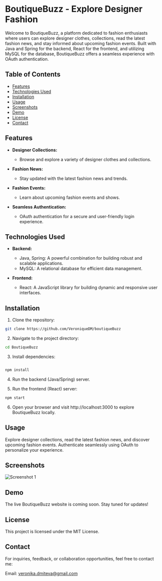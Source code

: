 # BoutiqueBuzz - Explore Designer Fashion

Welcome to BoutiqueBuzz, a platform dedicated to fashion enthusiasts where users can explore designer clothes, collections, read the latest fashion news, and stay informed about upcoming fashion events. Built with Java and Spring for the backend, React for the frontend, and utilizing MySQL for the database, BoutiqueBuzz offers a seamless experience with OAuth authentication.

## Table of Contents

- [Features](#features)
- [Technologies Used](#technologies-used)
- [Installation](#installation)
- [Usage](#usage)
- [Screenshots](#screenshots)
- [Demo](#demo)
- [License](#license)
- [Contact](#contact)

## Features

- **Designer Collections:**
    - Browse and explore a variety of designer clothes and collections.

- **Fashion News:**
    - Stay updated with the latest fashion news and trends.

- **Fashion Events:**
    - Learn about upcoming fashion events and shows.

- **Seamless Authentication:**
    - OAuth authentication for a secure and user-friendly login experience.

## Technologies Used

- **Backend:**
    - Java, Spring: A powerful combination for building robust and scalable applications.
    - MySQL: A relational database for efficient data management.

- **Frontend:**
    - React: A JavaScript library for building dynamic and responsive user interfaces.

## Installation

1. Clone the repository:
```bash
git clone https://github.com/VeroniqueDM/boutiqueBuzz
```

2. Navigate to the project directory:

```bash
cd BoutiqueBuzz
```

3. Install dependencies:

```bash

npm install
```


4. Run the backend (Java/Spring) server.

5. Run the frontend (React) server:

```bash
npm start
```

6. Open your browser and visit http://localhost:3000 to explore BoutiqueBuzz locally.

## Usage
Explore designer collections, read the latest fashion news, and discover upcoming fashion events. Authenticate seamlessly using OAuth to personalize your experience.

## Screenshots


![Screenshot 1](/screenshots/screenshot1.png)


## Demo
The live BoutiqueBuzz website is coming soon. Stay tuned for updates!

<!-- Visit the live BoutiqueBuzz website: [Live BoutiqueBuzz](#) <!-- Replace # with the actual live website link -->

## License
This project is licensed under the MIT License.

## Contact
For inquiries, feedback, or collaboration opportunities, feel free to contact me:

Email: veronika.dmiteva@gmail.com